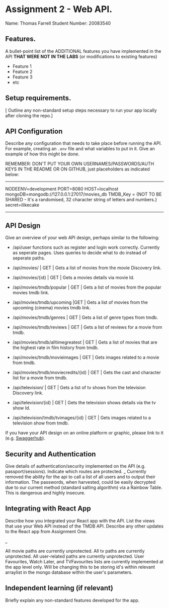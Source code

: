 # Assignment 2 - Web API.

Name: Thomas Farrell
Student Number: 20083540

## Features.

A bullet-point list of the ADDITIONAL features you have implemented in the API **THAT WERE NOT IN THE LABS** (or modifications to existing features)
 
 + Feature 1 
 + Feature 2 
 + Feature 3 
 + etc

## Setup requirements.

[ Outline any non-standard setup steps necessary to run your app locally after cloning the repo.]

## API Configuration

Describe any configuration that needs to take place before running the API. For example, creating an `.env` file and what variables to put in it. Give an example of how this might be done.

REMEMBER: DON'T PUT YOUR OWN USERNAMES/PASSWORDS/AUTH KEYS IN THE README OR ON GITHUB, just placeholders as indicated below:

______________________
NODEENV=development
PORT=8080
HOST=localhost
mongoDB=mongodb://127.0.0.1:27017/movies_db
TMDB_Key = {NOT TO BE SHARED - It's a randomised, 32 character string of letters and numbers.}
secret=ilikecake
______________________

## API Design
Give an overview of your web API design, perhaps similar to the following: 

+ /api/user functions such as register and login work correctly. Currently as seperate pages. Uses queries to decide what to do instead of seperate paths.

+ /api/movies/ | GET | Gets a list of movies from the movie Discovery link.
+ /api/movies/{id} | GET | Gets a movies details via movie Id.
+ /api/movies/tmdb/popular | GET | Gets a list of movies from the popular movies tmdb link.
+ /api/movies/tmdb/upcoming |GET | Gets a list of movies from the upcoming (cinema) movies tmdb link.
+ /api/movies/tmdb/genres | GET | Gets a list of genre types from tmdb.
+ /api/movies/tmdb/reviews | GET | Gets a list of reviews for a movie from tmdb.
+ /api/movies/tmdb/alltimegreatest | GET | Gets a list of movies that are the highest rate in film history from tmdb.
+ /api/movies/tmdb/movieimages | GET | Gets images related to a movie from tmdb.
+ /api/movies/tmdb/moviecredits/{id} | GET | Gets the cast and character list for a movie from tmdb.

+ /api/television/ | GET | Gets a list of tv shows from the television Discovery link.
+ /api/television/{id} | GET | Gets the television shows details via the tv show Id.
+ /api/television/tmdb/tvimages/{id} | GET | Gets images related to a television show from tmdb.

If you have your API design on an online platform or graphic, please link to it (e.g. [Swaggerhub](https://app.swaggerhub.com/)).

## Security and Authentication

Give details of authentication/security implemented on the API (e.g. passport/sessions). Indicate which routes are protected.
_
Currently removed the ability for the api to call a list of all users and to output their information. The passwords, when harvested, could be easily decrypted due to our current method (standard salting algorithm) via a Rainbow Table. This is dangerous and highly insecure.

## Integrating with React App

Describe how you integrated your React app with the API. List the views that use your Web API instead of the TMDB API. Describe any other updates to the React app from Assignment One.

_

All movie paths are currently unprotected.
All tv paths are currently unprotected.
All user-related paths are currently unprotected.
User Favourites, Watch Later, and TVFavourites lists are currently implemented at the app level only. Will be changing this to be storing id's within relevant arraylist in the mongo database within the user's parameters.

## Independent learning (if relevant)

Briefly explain any non-standard features developed for the app.   